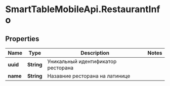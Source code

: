 # SmartTableMobileApi.RestaurantInfo

## Properties

Name | Type | Description | Notes
------------ | ------------- | ------------- | -------------
**uuid** | **String** | Уникальный идентификатор ресторана | 
**name** | **String** | Назавние ресторана на латинице | 


